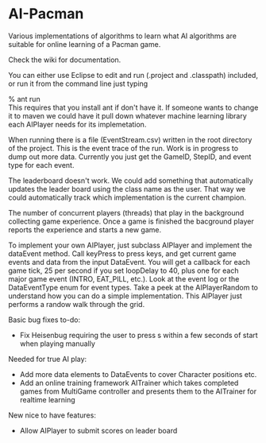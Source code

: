 # AI-Pacman
Various implementations of algorithms to learn what AI algorithms are suitable for online learning of a Pacman game.

Check the wiki for documentation.

You can either use Eclipse to edit and run (.project and .classpath) included, or run it from the command line just typing

% ant run       
This requires that you install ant if don't have it. If someone wants to change it to maven we could have it pull down whatever machine learning library each AIPlayer needs for its implemetation.

When running there is a file (EventStream.csv) written in the root directory of the project. This is the event trace of the run. Work is in progress to dump out more data. Currently you just get the GameID, StepID, and event type for each event. 

The leaderboard doesn't work. We could add something that automatically updates the leader board using the class name as the user. That way we could automatically track which implementation is the current champion.

The number of concurrent players (threads) that play in the background collecting game experience. Once a game is finished the bacground player reports the experience and starts a new game.

To implement your own AIPlayer, just subclass AIPlayer and implement the dataEvent method. Call keyPress to press keys, and get current game events and data from the input DataEvent. You will get a callback for each game tick, 25 per second if you set loopDelay to 40, plus one for each major game event (INTRO, EAT_PILL, etc.). Look at the event log or the DataEventType enum for event types. Take a peek at the AIPlayerRandom to understand how you can do a simple implementation. This AIPlayer just performs a randow walk through the grid.

Basic bug fixes to-do:

- Fix Heisenbug requiring the user to press s within a few seconds of start when playing manually

Needed for true AI play:

- Add more data elements to DataEvents to cover Character positions etc.
- Add an online training framework AITrainer which takes completed games from MultiGame controller and presents them to the AITrainer for realtime learning

New nice to have features:

- Allow AIPlayer to submit scores on leader board
